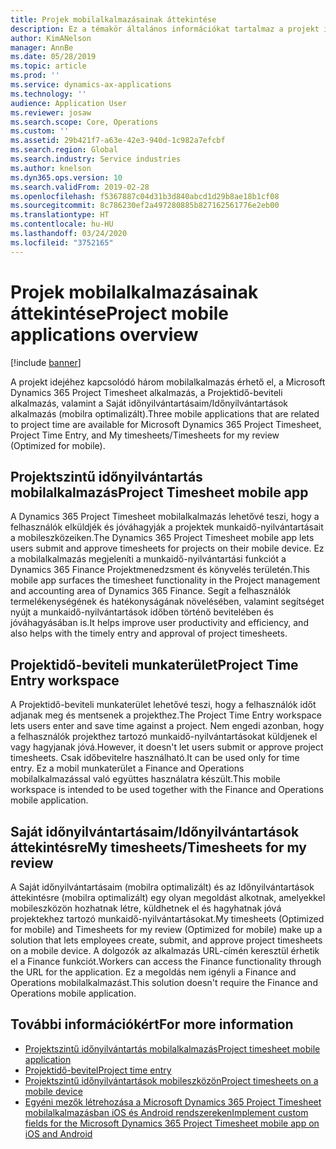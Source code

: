 ```yaml
---
title: Projek mobilalkalmazásainak áttekintése
description: Ez a témakör általános információkat tartalmaz a projekt időhöz kapcsolódó alkalmazásairól a Microsoft Dynamics 365 Project Timesheet alkalmazáshoz, a Projektidő-beviteli alkalmazáshoz, valamint a Saját időnyilvántartásaim/Időnyilvántartások alkalmazáshoz, amelyek mobilszközön elérhetők.
author: KimANelson
manager: AnnBe
ms.date: 05/28/2019
ms.topic: article
ms.prod: ''
ms.service: dynamics-ax-applications
ms.technology: ''
audience: Application User
ms.reviewer: josaw
ms.search.scope: Core, Operations
ms.custom: ''
ms.assetid: 29b421f7-a63e-42e3-940d-1c982a7efcbf
ms.search.region: Global
ms.search.industry: Service industries
ms.author: knelson
ms.dyn365.ops.version: 10
ms.search.validFrom: 2019-02-28
ms.openlocfilehash: f5367887c04d31b3d840abcd1d29b8ae18b1cf08
ms.sourcegitcommit: 8c786230ef2a497280885b827162561776e2eb00
ms.translationtype: HT
ms.contentlocale: hu-HU
ms.lasthandoff: 03/24/2020
ms.locfileid: "3752165"
---
```

# <a name="project-mobile-applications-overview"></a><span data-ttu-id="7e351-103">Projek mobilalkalmazásainak áttekintése</span><span class="sxs-lookup"><span data-stu-id="7e351-103">Project mobile applications overview</span></span>

[!include [banner](../includes/banner.md)]

<span data-ttu-id="7e351-104">A projekt idejéhez kapcsolódó három mobilalkalmazás érhető el, a Microsoft Dynamics 365 Project Timesheet alkalmazás, a Projektidő-beviteli alkalmazás, valamint a Saját időnyilvántartásaim/Időnyilvántartások alkalmazás (mobilra optimalizált).</span><span class="sxs-lookup"><span data-stu-id="7e351-104">Three mobile applications that are related to project time are available for Microsoft Dynamics 365 Project Timesheet, Project Time Entry, and My timesheets/Timesheets for my review (Optimized for mobile).</span></span>

## <a name="project-timesheet-mobile-app"></a><span data-ttu-id="7e351-105">Projektszintű időnyilvántartás mobilalkalmazás</span><span class="sxs-lookup"><span data-stu-id="7e351-105">Project Timesheet mobile app</span></span>

<span data-ttu-id="7e351-106">A Dynamics 365 Project Timesheet mobilalkalmazás lehetővé teszi, hogy a felhasználók elküldjék és jóváhagyják a projektek munkaidő-nyilvántartásait a mobileszközeiken.</span><span class="sxs-lookup"><span data-stu-id="7e351-106">The Dynamics 365 Project Timesheet mobile app lets users submit and approve timesheets for projects on their mobile device.</span></span> <span data-ttu-id="7e351-107">Ez a mobilalkalmazás megjeleníti a munkaidő-nyilvántartási funkciót a Dynamics 365 Finance Projektmenedzsment és könyvelés területén.</span><span class="sxs-lookup"><span data-stu-id="7e351-107">This mobile app surfaces the timesheet functionality in the Project management and accounting area of Dynamics 365 Finance.</span></span> <span data-ttu-id="7e351-108">Segít a felhasználók termelékenységének és hatékonyságának növelésében, valamint segítséget nyújt a munkaidő-nyilvántartások időben történő bevitelében és jóváhagyásában is.</span><span class="sxs-lookup"><span data-stu-id="7e351-108">It helps improve user productivity and efficiency, and also helps with the timely entry and approval of project timesheets.</span></span>

## <a name="project-time-entry-workspace"></a><span data-ttu-id="7e351-109">Projektidő-beviteli munkaterület</span><span class="sxs-lookup"><span data-stu-id="7e351-109">Project Time Entry workspace</span></span>

<span data-ttu-id="7e351-110">A Projektidő-beviteli munkaterület lehetővé teszi, hogy a felhasználók időt adjanak meg és mentsenek a projekthez.</span><span class="sxs-lookup"><span data-stu-id="7e351-110">The Project Time Entry workspace lets users enter and save time against a project.</span></span> <span data-ttu-id="7e351-111">Nem engedi azonban, hogy a felhasználók projekthez tartozó munkaidő-nyilvántartásokat küldjenek el vagy hagyjanak jóvá.</span><span class="sxs-lookup"><span data-stu-id="7e351-111">However, it doesn't let users submit or approve project timesheets.</span></span> <span data-ttu-id="7e351-112">Csak időbevitelre használható.</span><span class="sxs-lookup"><span data-stu-id="7e351-112">It can be used only for time entry.</span></span> <span data-ttu-id="7e351-113">Ez a mobil munkaterület a Finance and Operations mobilalkalmazással való együttes használatra készült.</span><span class="sxs-lookup"><span data-stu-id="7e351-113">This mobile workspace is intended to be used together with the Finance and Operations mobile application.</span></span>

## <a name="my-timesheetstimesheets-for-my-review"></a><span data-ttu-id="7e351-114">Saját időnyilvántartásaim/Időnyilvántartások áttekintésre</span><span class="sxs-lookup"><span data-stu-id="7e351-114">My timesheets/Timesheets for my review</span></span>

<span data-ttu-id="7e351-115">A Saját időnyilvántartásaim (mobilra optimalizált) és az Időnyilvántartások áttekintésre (mobilra optimalizált) egy olyan megoldást alkotnak, amelyekkel mobileszközön hozhatnak létre, küldhetnek el és hagyhatnak jóvá projektekhez tartozó munkaidő-nyilvántartásokat.</span><span class="sxs-lookup"><span data-stu-id="7e351-115">My timesheets (Optimized for mobile) and Timesheets for my review (Optimized for mobile) make up a solution that lets employees create, submit, and approve project timesheets on a mobile device.</span></span> <span data-ttu-id="7e351-116">A dolgozók az alkalmazás URL-címén keresztül érhetik el a Finance funkciót.</span><span class="sxs-lookup"><span data-stu-id="7e351-116">Workers can access the Finance functionality through the URL for the application.</span></span> <span data-ttu-id="7e351-117">Ez a megoldás nem igényli a Finance and Operations mobilalkalmazást.</span><span class="sxs-lookup"><span data-stu-id="7e351-117">This solution doesn't require the Finance and Operations mobile application.</span></span>

## <a name="for-more-information"></a><span data-ttu-id="7e351-118">További információkért</span><span class="sxs-lookup"><span data-stu-id="7e351-118">For more information</span></span>

- [<span data-ttu-id="7e351-119">Projektszintű időnyilvántartás mobilalkalmazás</span><span class="sxs-lookup"><span data-stu-id="7e351-119">Project timesheet mobile application</span></span>](project-timesheet.md)
- [<span data-ttu-id="7e351-120">Projektidő-bevitel</span><span class="sxs-lookup"><span data-stu-id="7e351-120">Project time entry</span></span>]( project-time-entry-mobile-workspace.md)
- [<span data-ttu-id="7e351-121">Projektszintű időnyilvántartások mobileszközön</span><span class="sxs-lookup"><span data-stu-id="7e351-121">Project timesheets on a mobile device</span></span>](Mobile-timesheets.md)
- [<span data-ttu-id="7e351-122">Egyéni mezők létrehozása a Microsoft Dynamics 365 Project Timesheet mobilalkalmazásban iOS és Android rendszereken</span><span class="sxs-lookup"><span data-stu-id="7e351-122">Implement custom fields for the Microsoft Dynamics 365 Project Timesheet mobile app on iOS and Android</span></span>](custom-fields-mobile.md)
